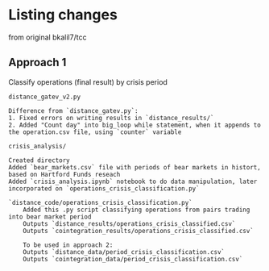 # Listing changes
from original bkalil7/tcc

## Approach 1

Classify operations (final result) by crisis period

`distance_gatev_v2.py`

    Difference from `distance_gatev.py`:
    1. Fixed errors on writing results in `distance_results/`
    2. Added "Count day" into big_loop while statement, when it appends to the operation.csv file, using `counter` variable

`crisis_analysis/`

    Created directory
    Added `bear_markets.csv` file with periods of bear markets in histort, based on Hartford Funds reseach
    Added `crisis_analysis.ipynb` notebook to do data manipulation, later incorporated on `operations_crisis_classification.py`
    
    `distance_code/operations_crisis_classification.py`
        Added this .py script classifying operations from pairs trading into bear market period
        Outputs `distance_results/operations_crisis_classified.csv`
        Outputs `cointegration_results/operations_crisis_classified.csv`
        
        To be used in approach 2:
        Outputs `distance_data/period_crisis_classification.csv`
        Outputs `cointegration_data/period_crisis_classification.csv`